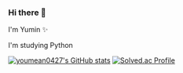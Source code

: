 ### Hi there 👋
I'm Yumin ✨

I'm studying Python

<!--
**youmean0427/youmean0427** is a ✨ _special_ ✨ repository because its `README.md` (this file) appears on your GitHub profile.

Here are some ideas to get you started:

- 🔭 I’m currently working on ...
- 🌱 I’m currently learning ...
- 👯 I’m looking to collaborate on ...
- 🤔 I’m looking for help with ...
- 💬 Ask me about ...
- 📫 How to reach me: ...
- 😄 Pronouns: ...
- ⚡ Fun fact: ...
-->

[![youmean0427's GitHub stats](https://github-readme-stats.vercel.app/api?username=youmean0427)](https://github.com/youmean0427/github-readme-stats)
[![Solved.ac Profile](http://mazassumnida.wtf/api/v2/generate_badge?boj=youmean0427)](https://solved.ac/youmean0427/)
